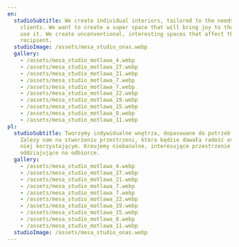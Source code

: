 ```yaml
---
en:
  studioSubtitle: We create individual interiors, tailored to the needs of our
    clients. We want to create a super space that will bring joy to those who
    use it. We create unconventional, interesting spaces that affect the
    recipient.
  studioImage: /assets/mesa_studio_onas.webp
  gallery:
    - /assets/mesa_studio_motlawa_4.webp
    - /assets/mesa_studio_motlawa_27.webp
    - /assets/mesa_studio_motlawa_21.webp
    - /assets/mesa_studio_motlawa_7.webp
    - /assets/mesa_studio_motlawa_7.webp
    - /assets/mesa_studio_motlawa_22.webp
    - /assets/mesa_studio_motlawa_19.webp
    - /assets/mesa_studio_motlawa_15.webp
    - /assets/mesa_studio_motlawa_8.webp
    - /assets/mesa_studio_motlawa_11.webp
pl:
  studioSubtitle: Tworzymy indywidualne wnętrza, dopasowane do potrzeb klientów.
    Zależy nam na stworzeniu przestrzeni, która będzie dawała radość osobom z
    niej korzystającym. Kreujemy niebanalne, interesujące przestrzenie
    oddziajujące na odbiorce.
  gallery:
    - /assets/mesa_studio_motlawa_4.webp
    - /assets/mesa_studio_motlawa_27.webp
    - /assets/mesa_studio_motlawa_21.webp
    - /assets/mesa_studio_motlawa_7.webp
    - /assets/mesa_studio_motlawa_7.webp
    - /assets/mesa_studio_motlawa_22.webp
    - /assets/mesa_studio_motlawa_19.webp
    - /assets/mesa_studio_motlawa_15.webp
    - /assets/mesa_studio_motlawa_8.webp
    - /assets/mesa_studio_motlawa_11.webp
  studioImage: /assets/mesa_studio_onas.webp
---
```

